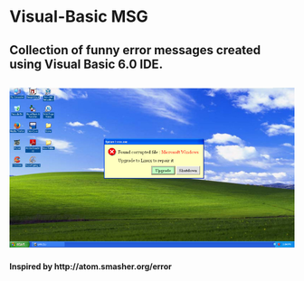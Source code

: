 # Visual-Basic MSG
<h2>Collection of funny error messages created using Visual Basic 6.0 IDE.<h2> 
  
  <img src="img_MSG.jpg">
  
  <h4> Inspired by http://atom.smasher.org/error </h4>
